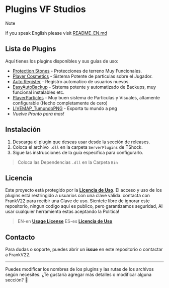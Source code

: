 # Plugins VF Studios

> [!NOTE]
> If you speak English please visit [README_EN.md](./README_EN.md)

## Lista de Plugins

Aquí tienes los plugins disponibles y sus guías de uso:

- [Protection Stones](./GUIDE/ProtectionStones.md) - Protecciones de terreno Muy Funcionales.
- [Player Cosmetics](./GUIDE/PlayerCosmetics.md) - Sistema Potente de particulas sobre el Jugador.
- [Auto Register](./GUIDE/AutoRegister.md) - Registro automatico de usuarios nuevos.
- [EasyAutoBackup](./GUIDE/EasyAutoBackup.md) - Sistema potente y automatizado de Backups, muy funcional instalables etc.
- [PlayerParticles](./GUIDE/PlayerParticles.md) - Muy buen sistema de Particulas y Visuales, altamente configurable (Hecho completamente de cero)
- [LIVEMAP_TumundoPNG](https://github.com/itsFrankV22/tShock-LiveMap_MapPNG) - Exporta tu mundo a png
- *Vuelve Pronto para mas!*

## Instalación

1. Descarga el plugin que deseas usar desde la sección de releases.
2. Coloca el archivo `.dll` en la carpeta `ServerPlugins` de TShock.
3. Sigue las instrucciones de la guía específica para configurarlo.
> Coloca las Dependencias `.dll` en la Carpeta `Bin`

## Licencia

Este proyecto está protegido por la **[Licencia de Uso](./LICENSE_ES.md)**. El acceso y uso de los plugins está restringido a usuarios con una clave válida. contacta con FrankV22 para recibir una Clave de uso. Sientete libre de ignorar este repositorio, ningun codigo aqui es publico, pero garantizamos seguridad, Al usar cualquier herramienta estas aceptando la Politica!

> EN-en **[Usage License](./LICENSE_EN.md)**
> ES-es **[Licencia de Uso](./LICENSE_ES.md)**

## Contacto

Para dudas o soporte, puedes abrir un **issue** en este repositorio o contactar a FrankV22.

---

Puedes modificar los nombres de los plugins y las rutas de los archivos según necesites. ¿Te gustaría agregar más detalles o modificar alguna sección? 🚀
